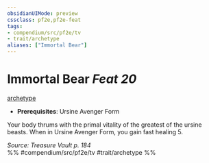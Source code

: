 ```yaml
---
obsidianUIMode: preview
cssclass: pf2e,pf2e-feat
tags:
- compendium/src/pf2e/tv
- trait/archetype
aliases: ["Immortal Bear"]
---
```

# Immortal Bear  *Feat 20*  
[archetype](archetype.md "Archetype Feat Trait")  

- **Prerequisites**: Ursine Avenger Form

Your body thrums with the primal vitality of the greatest of the ursine beasts. When in Ursine Avenger Form, you gain fast healing 5.

*Source: Treasure Vault p. 184*  
%% #compendium/src/pf2e/tv #trait/archetype %%